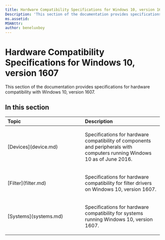 ```yaml
---
title: Hardware Compatibility Specifications for Windows 10, version 1607
Description: 'This section of the documentation provides specifications for hardware compatibility with Windows 10, version 1607.'
ms.assetid: 
MSHAttr: 
author: beneluxboy
---
```


# Hardware Compatibility Specifications for Windows 10, version 1607

This section of the documentation provides specifications for hardware compatibility with Windows 10, version 1607.

## <span id="in_this_section"></span>In this section


<table>
<colgroup>
<col width="50%" />
<col width="50%" />
</colgroup>
<thead>
<tr class="header">
<th align="left">Topic</th>
<th align="left">Description</th>
</tr>
</thead>
<tbody>

<tr class="odd">
<td align="left"><p>[Devices](device.md)</p></td>
<td align="left"><p>Specifications for hardware compatibility of components and peripherals with computers running Windows 10 as of June 2016.</p></td>
</tr>

<tr class="even">
<td align="left"><p>[Filter](filter.md)</p></td>
<td align="left"><p>Specifications for hardware compatibility for filter drivers on Windows 10, version 1607.</p></td>
</tr>
<tr class="odd">
<td align="left"><p>[Systems](systems.md)</p></td>
<td align="left"><p>Specifications for hardware compatibility for systems running Windows 10, version 1607.</p></td>
</tr>

</tbody>
</table>